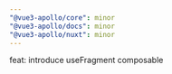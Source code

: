 ```yaml
---
"@vue3-apollo/core": minor
"@vue3-apollo/docs": minor
"@vue3-apollo/nuxt": minor
---
```


feat: introduce useFragment composable
